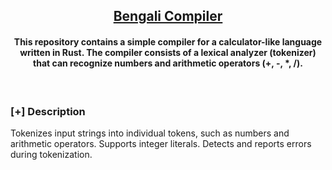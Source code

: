 <h2 align="center"><u>Bengali Compiler</u></h2>

<h4 align="center"> This repository contains a simple compiler for a calculator-like language written in Rust. The compiler consists of a lexical analyzer (tokenizer) that can recognize numbers and arithmetic operators (+, -, *, /). </h4>

<p align="center">
<br>
</p>

### [+] Description
Tokenizes input strings into individual tokens, such as numbers and arithmetic operators.
Supports integer literals.
Detects and reports errors during tokenization.

